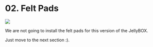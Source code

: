 # 02. Felt Pads

![](https://d17kynu4zpq5hy.cloudfront.net/igi/imade3d/HlKCHjRVLFTSRAqL.medium)

We are not going to install the felt pads for this version of the JellyBOX.

Just move to the next section :).  

<span></span>
